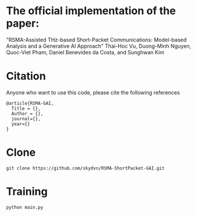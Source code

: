 # The official implementation of the paper: 
"RSMA-Assisted THz-based Short-Packet Communications: Model-based Analysis and a Generative AI Approach"
Thai-Hoc Vu, Duong-Minh Nguyen, Quoc-Viet Pham, Daniel Benevides da Costa, and Sunghwan Kim

# Citation
Anyone who want to use this code, please cite the following references
```
@article{RSMA-GAI,
  Title = {},
  Author = {},
  journal={},
  year={}
}
```

# Clone
```
git clone https://github.com/skydvn/RSMA-ShortPacket-GAI.git
```

# Training
```commandline
python main.py 
```

